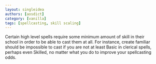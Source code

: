 ```yaml
---
layout: singleidea
authors: [aosdict]
category: [vanilla]
tags: [spellcasting, skill scaling]
---
```

Certain high level spells require some minimum amount of skill in their school
in order to be able to cast them at all. For instance, create familiar should be
impossible to cast if you are not at least Basic in clerical spells, perhaps
even Skilled, no matter what you do to improve your spellcasting odds.

